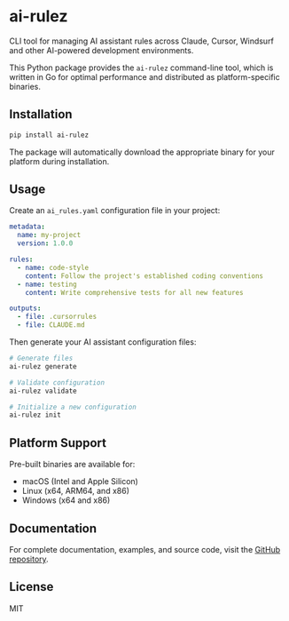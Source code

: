 # ai-rulez

CLI tool for managing AI assistant rules across Claude, Cursor, Windsurf and other AI-powered development environments.

This Python package provides the `ai-rulez` command-line tool, which is written in Go for optimal performance and distributed as platform-specific binaries.

## Installation

```bash
pip install ai-rulez
```

The package will automatically download the appropriate binary for your platform during installation.

## Usage

Create an `ai_rules.yaml` configuration file in your project:

```yaml
metadata:
  name: my-project
  version: 1.0.0

rules:
  - name: code-style
    content: Follow the project's established coding conventions
  - name: testing
    content: Write comprehensive tests for all new features

outputs:
  - file: .cursorrules
  - file: CLAUDE.md
```

Then generate your AI assistant configuration files:

```bash
# Generate files
ai-rulez generate

# Validate configuration
ai-rulez validate

# Initialize a new configuration
ai-rulez init
```

## Platform Support

Pre-built binaries are available for:
- macOS (Intel and Apple Silicon)
- Linux (x64, ARM64, and x86)
- Windows (x64 and x86)

## Documentation

For complete documentation, examples, and source code, visit the [GitHub repository](https://github.com/Goldziher/ai-rulez).

## License

MIT